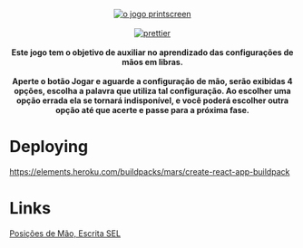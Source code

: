 <p align="center">
  <a href="https://libras-the-game.herokuapp.com/">
  <img src="https://i.imgur.com/OIN9Yjf.png" alt="o jogo printscreen">
  </a>
  <br />
  <br />
  <a href="https://github.com/prettier/prettier"><img src="https://img.shields.io/badge/code_style-prettier-ff69b4.svg" alt="prettier"></a>
  <br />
  <br />
  <strong>
    Este jogo tem o objetivo de auxiliar no aprendizado das
    configurações de mãos em libras.
  </strong>
  <br />
  <br />
  <strong>
    Aperte o botão Jogar e aguarde a
    configuração de mão, serão exibidas 4 opções, escolha a palavra
    que utiliza tal configuração. Ao escolher uma opção errada ela se
    tornará indisponível, e você poderá escolher outra opção até que
    acerte e passe para a próxima fase.
  </strong>
</p>

# Deploying

https://elements.heroku.com/buildpacks/mars/create-react-app-buildpack

# Links

[Posições de Mão, Escrita SEL](http://sel-libras.blogspot.com/p/blog-page_13.html)
